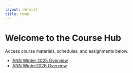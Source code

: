 ```yaml
---
layout: default
title: Home
---
```


# Welcome to the Course Hub

Access course materials, schedules, and assignments below.

- [ANN Winter 2025 Overview](winter2025/)
- [ANN Winter2026 Overview](winter2026/)
